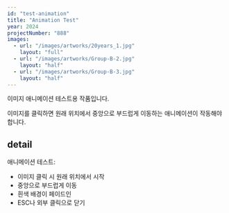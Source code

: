 ```yaml
---
id: "test-animation"
title: "Animation Test"
year: 2024
projectNumber: "888"
images:
  - url: "/images/artworks/20years_1.jpg"
    layout: "full"
  - url: "/images/artworks/Group-B-2.jpg"
    layout: "half"
  - url: "/images/artworks/Group-B-3.jpg"
    layout: "half"
---
```


이미지 애니메이션 테스트용 작품입니다.

이미지를 클릭하면 원래 위치에서 중앙으로 부드럽게 이동하는 애니메이션이 작동해야 합니다.

## detail

애니메이션 테스트:
- 이미지 클릭 시 원래 위치에서 시작
- 중앙으로 부드럽게 이동
- 흰색 배경이 페이드인
- ESC나 외부 클릭으로 닫기
